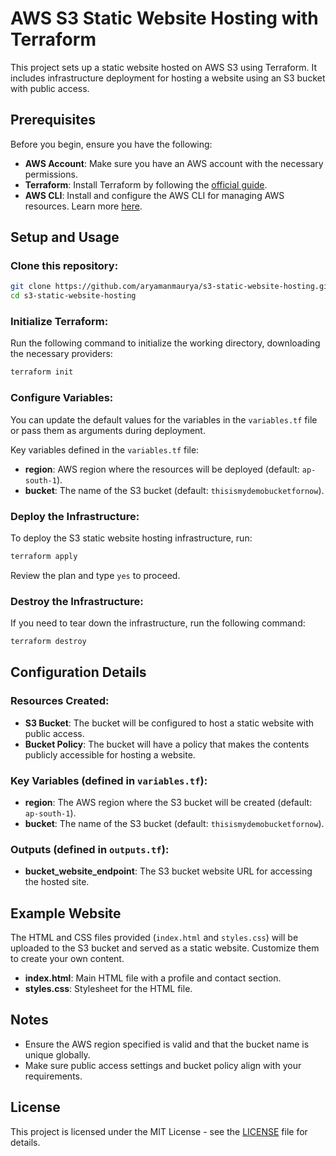 
# AWS S3 Static Website Hosting with Terraform

This project sets up a static website hosted on AWS S3 using Terraform. It includes infrastructure deployment for hosting a website using an S3 bucket with public access.

## Prerequisites

Before you begin, ensure you have the following:

- **AWS Account**: Make sure you have an AWS account with the necessary permissions.
- **Terraform**: Install Terraform by following the [official guide](https://www.terraform.io/downloads.html).
- **AWS CLI**: Install and configure the AWS CLI for managing AWS resources. Learn more [here](https://docs.aws.amazon.com/cli/latest/userguide/install-cliv2.html).

## Setup and Usage

### Clone this repository:

```bash
git clone https://github.com/aryamanmaurya/s3-static-website-hosting.git
cd s3-static-website-hosting
```

### Initialize Terraform:

Run the following command to initialize the working directory, downloading the necessary providers:

```bash
terraform init
```

### Configure Variables:

You can update the default values for the variables in the `variables.tf` file or pass them as arguments during deployment.

Key variables defined in the `variables.tf` file:

- **region**: AWS region where the resources will be deployed (default: `ap-south-1`).
- **bucket**: The name of the S3 bucket (default: `thisismydemobucketfornow`).

### Deploy the Infrastructure:

To deploy the S3 static website hosting infrastructure, run:

```bash
terraform apply
```

Review the plan and type `yes` to proceed.

### Destroy the Infrastructure:

If you need to tear down the infrastructure, run the following command:

```bash
terraform destroy
```

## Configuration Details

### Resources Created:

- **S3 Bucket**: The bucket will be configured to host a static website with public access.
- **Bucket Policy**: The bucket will have a policy that makes the contents publicly accessible for hosting a website.

### Key Variables (defined in `variables.tf`):

- **region**: The AWS region where the S3 bucket will be created (default: `ap-south-1`).
- **bucket**: The name of the S3 bucket (default: `thisismydemobucketfornow`).

### Outputs (defined in `outputs.tf`):

- **bucket_website_endpoint**: The S3 bucket website URL for accessing the hosted site.

## Example Website

The HTML and CSS files provided (`index.html` and `styles.css`) will be uploaded to the S3 bucket and served as a static website. Customize them to create your own content.

- **index.html**: Main HTML file with a profile and contact section.
- **styles.css**: Stylesheet for the HTML file.

## Notes

- Ensure the AWS region specified is valid and that the bucket name is unique globally.
- Make sure public access settings and bucket policy align with your requirements.

## License

This project is licensed under the MIT License - see the [LICENSE](LICENSE) file for details.
